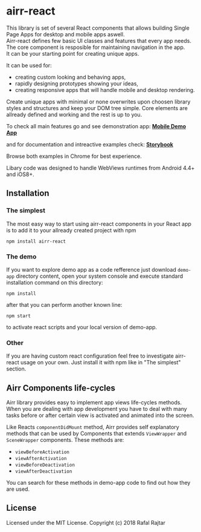 # airr-react

This library is set of several React components that allows building Single Page Apps for desktop and mobile apps aswell.  
Airr-react defines few basic UI classes and features that every app needs.  
The core component is resposible for maintaining navigation in the app.  
It can be your starting point for creating unique apps. 

It can be used for:

*   creating custom looking and behaving apps,
*   rapidly designing prototypes showing your ideas,
*   creating responsive apps that will handle mobile and desktop rendering.

Create unique apps with minimal or none overwrites upon choosen library styles and structures and keep your DOM tree simple.
Core elements are allready defined and working and the rest is up to you.

To check all main features go and see demonstration app:
**[Mobile Demo App](http://react.airr.pl)**

and for documentation and intreactive examples check:
**[Storybook](http://react.airr.pl/storybook)**

Browse both examples in Chrome for best experience.

Libary code was designed to handle WebViews runtimes from Android 4.4+ and iOS8+.

## Installation

### The simplest

The most easy way to start using airr-react components in your React app is to add it to your allready created project with npm

```
npm install airr-react
```

### The demo

If you want to explore demo app as a code refference just download `demo-app` directory content, open your system console and execute standard installation command on this directory:

```
npm install
```

after that you can perform another known line:

```
npm start
```

to activate react scripts and your local version of demo-app.

### Other

If you are having custom react configuration feel free to investigate airr-react usage on your own. Just install it with npm like in "The simplest" section.

## Airr Components life-cycles

Airr library provides easy to implement app views life-cycles methods.
When you are dealing with app development you have to deal with many tasks before or after certain view is activated and animated into the screen.

Like Reacts `componentDidMount` method, Airr provides self explanatory methods that can be used by Components that extends `ViewWrapper` and `SceneWrapper` components. These methods are:

*   `viewBeforeActivation`
*   `viewAfterActivation`
*   `viewBeforeDeactivation`
*   `viewAfterDeactivation`

You can search for these methods in demo-app code to find out how they are used.

## License

Licensed under the MIT License.
Copyright (c) 2018 Rafal Rajtar
